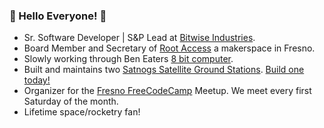 ### :milky_way: Hello Everyone! :milky_way:

* Sr. Software Developer | S&P Lead at [Bitwise Industries](https://bitwiseindustries.com/).
* Board Member and Secretary of [Root Access](https://rootaccess.org/) a makerspace in Fresno.
* Slowly working through Ben Eaters [8 bit computer](https://eater.net/8bit/). 
* Built and maintains two [Satnogs Satellite Ground Stations](https://network.satnogs.org/stations/1370/). [Build one today!](https://github.com/RootAccessHackerspace/meta/wiki/Satellite-Tracker)
* Organizer for the [Fresno FreeCodeCamp](https://github.com/freecodecamp-fresnoca) Meetup. We meet every first Saturday of the month.
* Lifetime space/rocketry fan!
